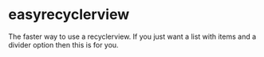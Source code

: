 # easyrecyclerview
The faster way to use a recyclerview. If you just want a list with items and a divider option then this is for you.
